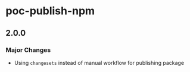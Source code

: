# poc-publish-npm

## 2.0.0

### Major Changes

- Using `changesets` instead of manual workflow for publishing package
